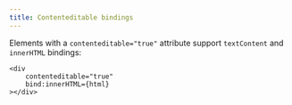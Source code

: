 ```yaml
---
title: Contenteditable bindings
---
```


Elements with a `contenteditable="true"` attribute support `textContent` and `innerHTML` bindings:

```svelte
<div
	contenteditable="true"
	bind:innerHTML={html}
></div>
```

